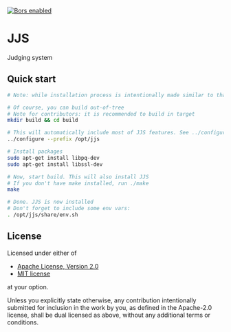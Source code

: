 [![Bors enabled](https://bors.tech/images/badge_small.svg)](https://app.bors.tech/repositories/20068)

# JJS
Judging system

## Quick start

```bash
# Note: while installation process is intentionally made similar to that of most other Linux tools, JJS doesn't use autotools

# Of course, you can build out-of-tree
# Note for contributors: it is recommended to build in target
mkdir build && cd build

# This will automatically include most of JJS features. See ../configure --help for possible options
../configure --prefix /opt/jjs

# Install packages
sudo apt-get install libpq-dev
sudo apt-get install libssl-dev

# Now, start build. This will also install JJS
# If you don't have make installed, run ./make
make

# Done. JJS is now installed
# Don't forget to include some env vars:
. /opt/jjs/share/env.sh
```

## License
Licensed under either of
- [Apache License, Version 2.0](http://www.apache.org/licenses/LICENSE-2.0)
- [MIT license](http://opensource.org/licenses/MIT)

at your option.

Unless you explicitly state otherwise, any contribution intentionally submitted for inclusion in the work by you, as 
defined in the Apache-2.0 license, shall be dual licensed as above, without any additional terms or conditions.
